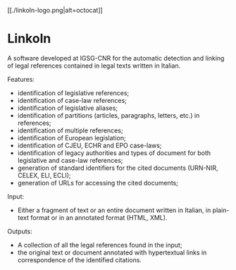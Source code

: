 [[./linkoln-logo.png|alt=octocat]]

# Linkoln

A software developed at IGSG-CNR for the automatic detection and linking of legal references contained in legal texts written in Italian.


Features:
*  identification of legislative references;
*  identification of case-law references;
*  identification of legislative aliases;
*  identification of partitions (articles, paragraphs, letters, etc.) in references;
*  identification of multiple references;
*  identification of European legislation;
*  identification of CJEU, ECHR and EPO case-laws;
*  identification of legacy authorities and types of document for both legislative and case-law references;
*  generation of standard identifiers for the cited documents (URN-NIR, CELEX, ELI, ECLI);
*  generation of URLs for accessing the cited documents;


Input:
*  Either a fragment of text or an entire document written in Italian, in plain-text format or in an annotated format (HTML, XML).


Outputs:
*  A collection of all the legal references found in the input;
*  the original text or document annotated with hypertextual links in correspondence of the identified citations.

